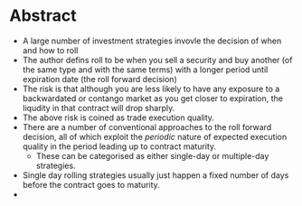 # Abstract 

* A large number of investment strategies invovle the decision of when and how to roll 
* The author defins roll to be when you sell a security and buy another (of the same type and with the same terms) with a longer period until expiration date (the roll forward decision)
* The risk is that although you are less likely to have any exposure to a backwardated or contango market as you get closer to expiration, the liqudity in that contract will drop sharply. 
* The above risk is coined as trade execution quality.  
* There are a number of conventional approaches to the roll forward decision, all of which exploit the *periodic* nature of expected execution quality in the period leading up to contract maturity.  
	* These can be categorised as either single-day or multiple-day strategies.  
* Single day rolling strategies usually just happen a fixed number of days before the contract goes to maturity.  
* 